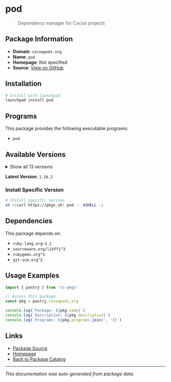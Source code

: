 # pod

> Dependency manager for Cocoa projects

## Package Information

- **Domain**: `cocoapods.org`
- **Name**: `pod`
- **Homepage**: Not specified
- **Source**: [View on GitHub](https://github.com/pkgxdev/pantry/tree/main/projects/cocoapods.org/package.yml)

## Installation

```bash
# Install with launchpad
launchpad install pod
```

## Programs

This package provides the following executable programs:

- `pod`

## Available Versions

<details>
<summary>Show all 13 versions</summary>

- `1.16.2`, `1.16.1`, `1.16.0`, `1.15.2`, `1.15.1`
- `1.15.0`, `1.14.3`, `1.14.2`, `1.14.1`, `1.14.0`
- `1.13.0`, `1.12.1`, `1.5.0`

</details>

**Latest Version**: `1.16.2`

### Install Specific Version

```bash
# Install specific version
sh <(curl https://pkgx.sh) pod -- $SHELL -i
```

## Dependencies

This package depends on:

- `ruby-lang.org~3.2`
- `sourceware.org/libffi^3`
- `rubygems.org^3`
- `git-scm.org^2`

## Usage Examples

```typescript
import { pantry } from 'ts-pkgx'

// Access this package
const pkg = pantry.cocoapods_org

console.log(`Package: ${pkg.name}`)
console.log(`Description: ${pkg.description}`)
console.log(`Programs: ${pkg.programs.join(', ')}`)
```

## Links

- [Package Source](https://github.com/pkgxdev/pantry/tree/main/projects/cocoapods.org/package.yml)
- [Homepage](#)
- [Back to Package Catalog](../package-catalog.md)

---

*This documentation was auto-generated from package data.*
